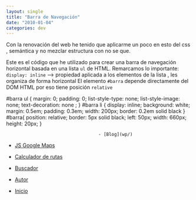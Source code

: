 ```yaml
---
layout: single
title: "Barra de Navegación"
date: "2010-01-04"
categories: dev
---
```


Con la renovación del web he tenido que aplicarme un poco en esto del css , semántica y no mezclar estructura con no se que.

Este es el código que he utilizado para crear una barra de navegación horizontal basada en una lista `ul` de HTML. Remarcamos lo importante: `display: inline` --> propiedad aplicada a los elementos de la lista , les organiza de forma horizontal El elemento `#barra` depende directamente del DOM HTML por eso tiene posición `relative`

#barra ul {
margin: 0;
padding: 0;
list-style-type: none;
list-style-image: none;
text-decoration: none ;
}
#barra li {
display: inline;
background: white;
margin: 0.5em;
padding: 0.3em;
width: 200px;
border: 0.2em solid black }
#barra{
position: relative;
border: 5px solid black;
left: 50px;
width: 660px;
height: 20px;
}

                       

                               
                               

                                       - [Blog](wp/)
                                           
- [JS Google Maps](jsgooglemaps/)
                                           
- [Calculador de rutas](rutas/)
                                           
- [Buscador](buscador/)
                                           
- [Autor](#)
                                           
- [Inicio](/)

